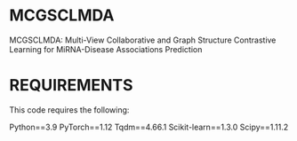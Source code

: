 # MCGSCLMDA
MCGSCLMDA: Multi-View Collaborative and Graph Structure Contrastive Learning for MiRNA-Disease Associations Prediction
# REQUIREMENTS
This code requires the following:

Python==3.9
PyTorch==1.12
Tqdm==4.66.1
Scikit-learn==1.3.0
Scipy==1.11.2
